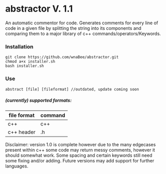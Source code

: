 # abstractor V. 1.1
An automatic commentor for code. Generates comments for every line of code in a given file by splitting the string into its components and comparing them to a major library of c++ commands/operators/Keywords. 

### Installation
```
git clone https://github.com/wnaBee/abstractor.git
chmod a+x installer.sh
bash installer.sh
```

### Use
`abstract [file] [fileformat] //outdated, update coming soon`

##### (currently) supported formats:

|file format| command |
|-----------|---------|
| c++ | c++ |
|c++ header | .h |

Disclaimer: version 1.0 is complete however due to the many edgecases present within c++ some code may return messy comments, however it should somewhat work. Some spacing and certain keywords still need some fixing and/or adding. Future versions may add support for further languages.
